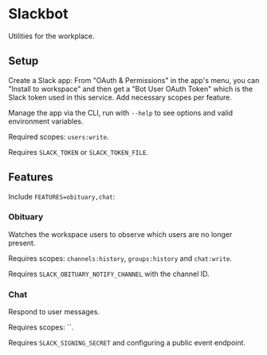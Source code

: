 # Slackbot

Utilities for the workplace.

## Setup

Create a Slack app: From "OAuth & Permissions" in the app's menu, you can "Install to workspace" and then get a "Bot User OAuth Token" which is the Slack token used in this service. Add necessary scopes per feature.

Manage the app via the CLI, run with `--help` to see options and valid environment variables.

Required scopes: `users:write`.

Requires `SLACK_TOKEN` or `SLACK_TOKEN_FILE`.

## Features

Include `FEATURES=obituary,chat`:

### Obituary

Watches the workspace users to observe which users are no longer present.

Requires scopes: `channels:history`, `groups:history` and `chat:write`.

Requires `SLACK_OBITUARY_NOTIFY_CHANNEL` with the channel ID.

### Chat

Respond to user messages.

Requires scopes: ``.

Requires `SLACK_SIGNING_SECRET` and configuring a public event endpoint.
